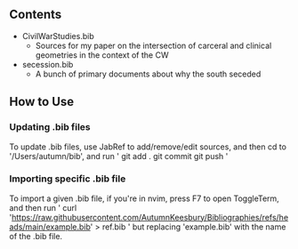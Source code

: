 ## Contents
- CivilWarStudies.bib
  - Sources for my paper on the intersection of carceral and clinical geometries in the context of the CW
- secession.bib
  - A bunch of primary documents about why the south seceded
 
## How to Use
### Updating .bib files
  To update .bib files, use JabRef to add/remove/edit sources, and then cd to '/Users/autumn/bib', and run
  '
  git add .
  git commit
  git push
  '
### Importing specific .bib file
  To import a given .bib file, if you're in nvim, press F7 to open ToggleTerm, and then run
  '
   curl 'https://raw.githubusercontent.com/AutumnKeesbury/Bibliographies/refs/heads/main/example.bib' > ref.bib
  '
  but replacing 'example.bib' with the name of the .bib file.
